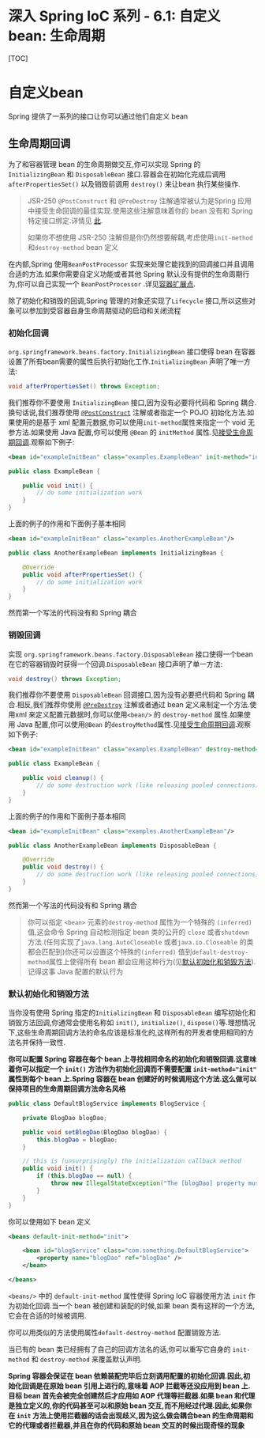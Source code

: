 # 深入 Spring IoC 系列 - 6.1:  自定义bean: 生命周期



[TOC]



# 自定义bean

Spring 提供了一系列的接口让你可以通过他们自定义 bean



## 生命周期回调

为了和容器管理 bean 的生命周期做交互,你可以实现 Spring 的 `InitializingBean` 和 `DisposableBean` 接口.容器会在初始化完成后调用 `afterPropertiesSet()` 以及销毁前调用 `destroy()` 来让bean 执行某些操作.

> JSR-250 `@PostConstruct` 和 `@PreDestroy` 注解通常被认为是Spring 应用中接受生命回调的最佳实现.使用这些注解意味着你的 bean 没有和 Spring 特定接口绑定.详情见 [此](https://docs.spring.io/spring-framework/docs/5.2.6.RELEASE/spring-framework-reference/core.html#beans-postconstruct-and-predestroy-annotations). 
>
> 如果你不想使用 JSR-250 注解但是你仍然想要解耦,考虑使用`init-method` 和`destroy-method` bean 定义

在内部,Spring 使用`BeanPostProcessor` 实现来处理它能找到的回调接口并且调用合适的方法.如果你需要自定义功能或者其他 Spring 默认没有提供的生命周期行为,你可以自己实现一个 `BeanPostProcessor` .详见[容器扩展点](https://docs.spring.io/spring-framework/docs/5.2.6.RELEASE/spring-framework-reference/core.html#beans-factory-extension).

除了初始化和销毁的回调,Spring 管理的对象还实现了`Lifecycle` 接口,所以这些对象可以参加到受容器自身生命周期驱动的启动和关闭流程



### 初始化回调

`org.springframework.beans.factory.InitializingBean` 接口使得 bean 在容器设置了所有bean需要的属性后执行初始化工作.`InitializingBean` 声明了唯一方法:

```java
void afterPropertiesSet() throws Exception;
```

我们推荐你不要使用 `InitializingBean` 接口,因为没有必要将代码和 Spring 耦合.换句话说,我们推荐使用 [`@PostConstruct`](https://docs.spring.io/spring-framework/docs/5.2.6.RELEASE/spring-framework-reference/core.html#beans-postconstruct-and-predestroy-annotations) 注解或者指定一个 POJO 初始化方法.如果使用的是基于 xml 配置元数据,你可以使用`init-method`属性来指定一个 void 无参方法.如果使用 Java 配置,你可以使用 `@Bean` 的 `initMethod` 属性.见[接受生命周期回调](https://docs.spring.io/spring-framework/docs/5.2.6.RELEASE/spring-framework-reference/core.html#beans-java-lifecycle-callbacks).观察如下例子:

```xml
<bean id="exampleInitBean" class="examples.ExampleBean" init-method="init"/>
```

```java
public class ExampleBean {

    public void init() {
        // do some initialization work
    }
}
```

上面的例子的作用和下面例子基本相同

```xml
<bean id="exampleInitBean" class="examples.AnotherExampleBean"/>
```

```java
public class AnotherExampleBean implements InitializingBean {

    @Override
    public void afterPropertiesSet() {
        // do some initialization work
    }
}
```

然而第一个写法的代码没有和 Spring 耦合

### 销毁回调

实现 `org.springframework.beans.factory.DisposableBean` 接口使得一个bean 在它的容器销毁时获得一个回调.`DisposableBean` 接口声明了单一方法:

```java
void destroy() throws Exception;
```

我们推荐你不要使用 `DisposableBean` 回调接口,因为没有必要把代码和 Spring 耦合.相反,我们推荐你使用 [`@PreDestroy`](https://docs.spring.io/spring-framework/docs/5.2.6.RELEASE/spring-framework-reference/core.html#beans-postconstruct-and-predestroy-annotations) 注解或者通过 bean 定义来制定一个方法.使用xml 来定义配置元数据时,你可以使用`<bean/>` 的 `destroy-method` 属性.如果使用 Java 配置,你可以使用`@Bean` 的`destroyMethod`属性.见[接受生命周期回调](https://docs.spring.io/spring-framework/docs/5.2.6.RELEASE/spring-framework-reference/core.html#beans-java-lifecycle-callbacks).观察如下例子:

```xml
<bean id="exampleInitBean" class="examples.ExampleBean" destroy-method="cleanup"/>
```

```java
public class ExampleBean {

    public void cleanup() {
        // do some destruction work (like releasing pooled connections)
    }
}
```

上面的例子的作用和下面例子基本相同

```xml
<bean id="exampleInitBean" class="examples.AnotherExampleBean"/>
```

```java
public class AnotherExampleBean implements DisposableBean {

    @Override
    public void destroy() {
        // do some destruction work (like releasing pooled connections)
    }
}
```

然而第一个写法的代码没有和 Spring 耦合

> 你可以指定 `<bean>` 元素的`destroy-method` 属性为一个特殊的 `(inferred)` 值,这会命令 Spring 自动检测指定 bean 类的公开的 `close` 或者`shutdown` 方法.(任何实现了`java.lang.AutoCloseable` 或者`java.io.Closeable` 的类都会匹配到)你还可以设置这个特殊的`(inferred)` 值到`default-destroy-method`属性上使得所有 bean 都会应用这种行为(见[默认初始化和销毁方法](https://docs.spring.io/spring-framework/docs/5.2.6.RELEASE/spring-framework-reference/core.html#beans-factory-lifecycle-default-init-destroy-methods)).记得这事 Java 配置的默认行为



### 默认初始化和销毁方法

当你没有使用 Spring 指定的`InitializingBean` 和 `DisposableBean` 编写初始化和销毁方法回调,你通常会使用名称如  `init()`, `initialize()`, `dispose()`等.理想情况下,这些生命周期回调方法的命名应该是标准化的,这样所有的开发者使用相同的方法名并保持一致性.

**你可以配置 Spring 容器在每个 bean 上寻找相同命名的初始化和销毁回调.这意味着你可以指定一个 `init()` 方法作为初始化回调而不需要配置 `init-method="init"` 属性到每个 bean 上.Spring 容器在 bean 创建好的时候调用这个方法.这么做可以保持项目的生命周期回调方法命名风格**

```java
public class DefaultBlogService implements BlogService {

    private BlogDao blogDao;

    public void setBlogDao(BlogDao blogDao) {
        this.blogDao = blogDao;
    }

    // this is (unsurprisingly) the initialization callback method
    public void init() {
        if (this.blogDao == null) {
            throw new IllegalStateException("The [blogDao] property must be set.");
        }
    }
}
```

你可以使用如下 bean 定义

```xml
<beans default-init-method="init">

    <bean id="blogService" class="com.something.DefaultBlogService">
        <property name="blogDao" ref="blogDao" />
    </bean>

</beans>
```

`<beans/>` 中的 `default-init-method` 属性使得 Spring IoC 容器使用方法 `init` 作为初始化回调.当一个 bean 被创建和装配的时候,如果 bean 类有这样的一个方法,它会在合适的时候被调用.

你可以用类似的方法使用属性`default-destroy-method` 配置销毁方法.

当已有的 bean 类已经拥有了自己的回调方法名的话,你可以重写它自身的 `init-method` 和 `destroy-method` 来覆盖默认声明.

**Spring 容器会保证在 bean 依赖装配完毕后立刻调用配置的初始化回调.因此,初始化回调是在原始 bean 引用上进行的,意味着 AOP 拦截等还没应用到 bean 上.目标 bean 首先会被完全创建然后才应用如 AOP 代理等拦截器.如果 bean 和代理是独立定义的,你的代码甚至可以和原始 bean 交互,而不用经过代理.因此,如果你在 `init` 方法上使用拦截器的话会出现歧义,因为这么做会耦合bean 的生命周期和它的代理或者拦截器,并且在你的代码和原始 bean 交互的时候出现奇怪的现象**













